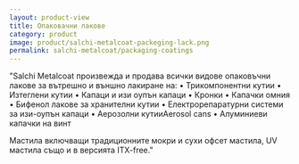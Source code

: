 ```yaml
---
layout: product-view
title: Опаковачни лакове
category: product
image: product/salchi-metalcoat-packeging-lack.png
permalink: salchi-metalcoat/packaging-coatings
---
```


"Salchi Metalcoat произвежда и продава всички видове опаковъчни лакове за вътрешно и външно лакиране на:
• Трикомпонентни кутии
• Изтеглени кутии
• Капаци и изи оупън капаци
• Кронки
• Капачки омния
• Бифенол лакове за хранителни кутии
• Електрорепаратурни системи за изи-оупън капаци
• Аерозолни кутииAerosol cans
• Алуминиеви капачки на винт

Мастила включващи традиционните мокри и сухи офсет мастила, UV мастила също и в версията ITX-free."
